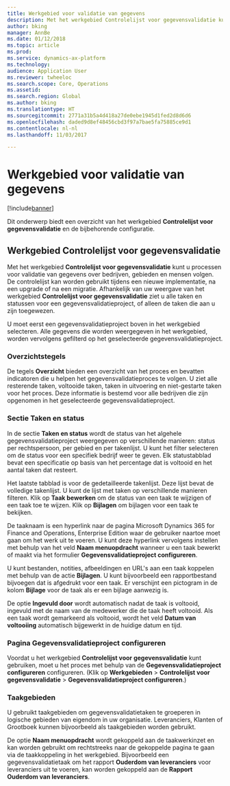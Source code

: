 ```yaml
---
title: Werkgebied voor validatie van gegevens
description: Met het werkgebied Controlelijst voor gegevensvalidatie kunt u processen voor validatie van gegevens over bedrijven, gebieden en mensen volgen. De controlelijst kan worden gebruikt tijdens een nieuwe implementatie, na een upgrade of na een migratie.
author: bking
manager: AnnBe
ms.date: 01/12/2018
ms.topic: article
ms.prod: 
ms.service: dynamics-ax-platform
ms.technology: 
audience: Application User
ms.reviewer: twheeloc
ms.search.scope: Core, Operations
ms.assetid: 
ms.search.region: Global
ms.author: bking
ms.translationtype: HT
ms.sourcegitcommit: 2771a31b5a4d418a27de0ebe1945d1fed2d8d6d6
ms.openlocfilehash: daded9d8ef48456cbd3f97a7bae5fa75885ce9d1
ms.contentlocale: nl-nl
ms.lasthandoff: 11/03/2017

---
```


# <a name="data-validation-workspace"></a>Werkgebied voor validatie van gegevens

[!include[banner](../includes/banner.md)]


Dit onderwerp biedt een overzicht van het werkgebied **Controlelijst voor gegevensvalidatie** en de bijbehorende configuratie.

## <a name="data-validation-checklist-workspace"></a>Werkgebied Controlelijst voor gegevensvalidatie

Met het werkgebied **Controlelijst voor gegevensvalidatie** kunt u processen voor validatie van gegevens over bedrijven, gebieden en mensen volgen. De controlelijst kan worden gebruikt tijdens een nieuwe implementatie, na een upgrade of na een migratie. Afhankelijk van uw weergave van het werkgebied **Controlelijst voor gegevensvalidatie** ziet u alle taken en statussen voor een gegevensvalidatieproject, of alleen de taken die aan u zijn toegewezen.

U moet eerst een gegevensvalidatieproject boven in het werkgebied selecteren. Alle gegevens die worden weergegeven in het werkgebied, worden vervolgens gefilterd op het geselecteerde gegevensvalidatieproject.

### <a name="summary-tiles"></a>Overzichtstegels

De tegels **Overzicht** bieden een overzicht van het proces en bevatten indicatoren die u helpen het gegevensvalidatieproces te volgen. U ziet alle resterende taken, voltooide taken, taken in uitvoering en niet-gestarte taken voor het proces. Deze informatie is bestemd voor alle bedrijven die zijn opgenomen in het geselecteerde gegevensvalidatieproject.

### <a name="tasks-and-status-section"></a>Sectie Taken en status

In de sectie **Taken en status** wordt de status van het algehele gegevensvalidatieproject weergegeven op verschillende manieren: status per rechtspersoon, per gebied en per takenlijst. U kunt het filter selecteren om de status voor een specifiek bedrijf weer te geven. Elk statustabblad bevat een specificatie op basis van het percentage dat is voltooid en het aantal taken dat resteert.

Het laatste tabblad is voor de gedetailleerde takenlijst. Deze lijst bevat de volledige takenlijst.
U kunt de lijst met taken op verschillende manieren filteren. Klik op **Taak bewerken** om de status van een taak te wijzigen of een taak toe te wijzen. Klik op **Bijlagen** om bijlagen voor een taak te bekijken.

De taaknaam is een hyperlink naar de pagina Microsoft Dynamics 365 for Finance and Operations, Enterprise Edition waar de gebruiker naartoe moet gaan om het werk uit te voeren. U kunt deze hyperlink vervolgens instellen met behulp van het veld **Naam menuopdracht** wanneer u een taak bewerkt of maakt via het formulier **Gegevensvalidatieproject configureren**.

U kunt bestanden, notities, afbeeldingen en URL's aan een taak koppelen met behulp van de actie **Bijlagen**. U kunt bijvoorbeeld een rapportbestand bijvoegen dat is afgedrukt voor een taak. Er verschijnt een pictogram in de kolom **Bijlage** voor de taak als er een bijlage aanwezig is.

De optie **Ingevuld door** wordt automatisch nadat de taak is voltooid, ingevuld met de naam van de medewerker die de taak heeft voltooid. Als een taak wordt gemarkeerd als voltooid, wordt het veld **Datum van voltooiing** automatisch bijgewerkt in de huidige datum en tijd.

### <a name="configure-data-validation-project-page"></a>Pagina Gegevensvalidatieproject configureren

Voordat u het werkgebied **Controlelijst voor gegevensvalidatie** kunt gebruiken, moet u het proces met behulp van de **Gegevensvalidatieproject configureren** configureren. (Klik op **Werkgebieden** \> **Controlelijst voor gegevensvalidatie** \> **Gegevensvalidatieproject configureren**.)

### <a name="task-areas"></a>Taakgebieden

U gebruikt taakgebieden om gegevensvalidatietaken te groeperen in logische gebieden van eigendom in uw organisatie. Leveranciers, Klanten of Grootboek kunnen bijvoorbeeld als taakgebieden worden gebruikt.

De optie **Naam menuopdracht** wordt gekoppeld aan de taakwerkinzet en kan worden gebruikt om rechtstreeks naar de gekoppelde pagina te gaan via de taakkoppeling in het werkgebied. Bijvoorbeeld een gegevensvalidatietaak om het rapport **Ouderdom van leveranciers** voor leveranciers uit te voeren, kan worden gekoppeld aan de **Rapport Ouderdom van leveranciers**.

